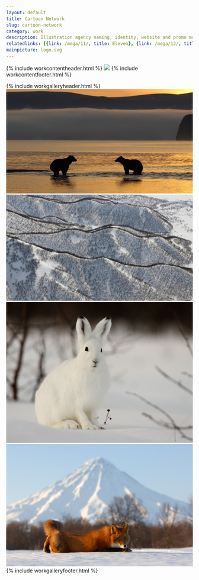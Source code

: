 ```yaml
---
layout: default
title: Cartoon Network
slug: cartoon-network
category: work
description: Illustration agency naming, identity, website and promo materials
relatedlinks: [{link: /mega/11/, title: Eleven}, {link: /mega/12/, title: Twalwhe}]
mainpicture: logo.svg
---
```


{% include workcontentheader.html %}
	<img src="/ohyeah/{{ page.slug }}/{{ page.mainpicture }}" class="work__figure">
{% include workcontentfooter.html %}

{% include workgalleryheader.html %}
	<img src="/media/497884_original.jpg" class="work__figure" alt="Медведики">
	<img src="/media/502197_original.jpg" class="work__figure" alt="Пейзажик">
	<img src="/media/492532_original.jpg" class="work__figure" alt="Зайчик">
	<img src="/media/494351_original.jpg" class="work__figure" alt="Лисичка валяется">
{% include workgalleryfooter.html %}